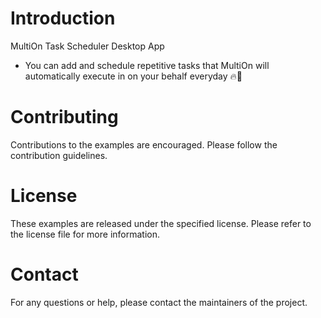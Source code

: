 # Introduction
MultiOn Task Scheduler Desktop App

- You can add and schedule repetitive tasks that MultiOn will automatically execute in on your behalf everyday 🔥🚀

# Contributing
Contributions to the examples are encouraged. Please follow the contribution guidelines.

# License
These examples are released under the specified license. Please refer to the license file for more information.

# Contact
For any questions or help, please contact the maintainers of the project.

